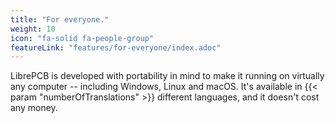 ```yaml
---
title: "For everyone."
weight: 10
icon: "fa-solid fa-people-group"
featureLink: "features/for-everyone/index.adoc"
---
```


LibrePCB is developed with portability in mind to make it running on
virtually any computer -- including Windows, Linux and macOS. It's
available in {{< param "numberOfTranslations" >}} different languages,
and it doesn't cost any money.
